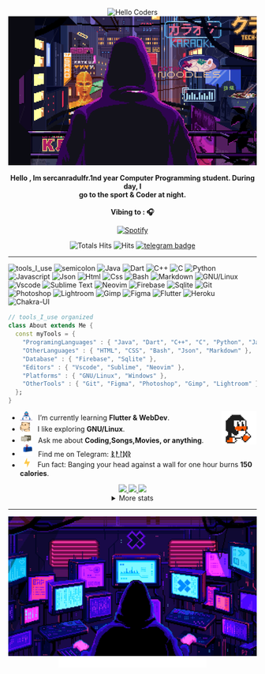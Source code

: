 <div align="center" width="50">

<img src="https://github.com/sercanradulfr/sercanradulfr/blob/main/images/hellocoders_rounded.gif?raw=true" href="https://github.com/sercanradulfr" alt="Hello Coders" width="625"/> <br>
<img src="https://github.com/sercanradulfr/sercanradulfr/blob/main/images/dev-working_rounded.gif?raw=true" href="https://github.com/sercanradulfr" alt="CoDiNg RocKs"  width="550"/><br> 
  
<p><strong>Hello , Im sercanradulfr.1nd year Computer Programming student. During day, I
<br> go to the sport & Coder at night.
<br><br> Vibing to : 🎧  </strong></p>

[![Spotify](https://spotify-readme.sp-xd.vercel.app/api/spotify)](https://open.spotify.com/user/sercanr4dulfr) <br>


![Totals Hits](https://komarev.com/ghpvc/?username=sercanradulfr&style=flat&color=orange&label=PROFILE+VIEWS)
![Hits](https://hits.seeyoufarm.com/api/count/incr/badge.svg?url=https%3A%2F%2Fgithub.com%2Fsercanradulfr&count_bg=%2379C83D&title_bg=%23555555&icon=mediafire.svg&icon_color=%23E7E7E7&title=HITS&edge_flat=false)
[![telegram badge](https://img.shields.io/badge/sercanradulfr-grey?style=flat&logo=telegram)](https://t.me/sercanradulfr) <br>
</div>

<hr></hr>

![tools_I_use](https://img.shields.io/badge/-%F0%9F%9A%80%20Tools%20I%20use-orange)
![semicolon](https://img.shields.io/badge/-%3A-orange)
![Java](https://img.shields.io/badge/Java-ED8B00?style=flat&logo=java&logoColor=white)
![Dart](https://img.shields.io/badge/Dart-0175C2?style=flat&logo=dart&logoColor=white)
![C++](https://img.shields.io/badge/C%2B%2B-00599C?style=flat&logo=c%2B%2B&logoColor=white)
![C](https://img.shields.io/badge/C-00599C?style=flat&logo=c&logoColor=white)
![Python](https://img.shields.io/badge/Python-FFD43B?style=flat&logo=python&logoColor=darkgreen)
![Javascript](https://img.shields.io/badge/JavaScript-323330?style=flat&logo=javascript&logoColor=F7DF1E)
![Json](https://img.shields.io/badge/json-5E5C5C?style=flat&logo=json&logoColor=white)
![Html](https://img.shields.io/badge/HTML5-E34F26?style=flat&logo=html5&logoColor=white)
![Css](https://img.shields.io/badge/CSS3-1572B6?style=flat&logo=css3&logoColor=white)
![Bash](https://img.shields.io/badge/GNU%20Bash-4EAA25?style=flat&logo=GNU%20Bash&logoColor=white)
![Markdown](https://img.shields.io/badge/Markdown-000000?style=flat&logo=markdown&logoColor=white)
![GNU/Linux](https://img.shields.io/badge/Linux-FCC624?style=flat&logo=linux&logoColor=black)
![Vscode](https://img.shields.io/badge/Visual_Studio_Code-0078D4?style=flat&logo=visual%20studio%20code&logoColor=white)
![Sublime Text](https://img.shields.io/badge/sublime_text-%23575757.svg?&style=flat&logo=sublime-text&logoColor=important)
![Neovim](https://img.shields.io/badge/NeoVim-%2357A143.svg?&style=flat&logo=neovim&logoColor=white)
![Firebase](https://img.shields.io/badge/firebase-ffca28?style=flat&logo=firebase&logoColor=black)
![Sqlite](https://img.shields.io/badge/SQLite-07405E?style=flat&logo=sqlite&logoColor=white)
![Git](https://img.shields.io/badge/GIT-E44C30?style=flat&logo=git&logoColor=white)
![Photoshop](https://img.shields.io/badge/Adobe%20Photoshop-31A8FF?style=flat&logo=Adobe%20Photoshop&logoColor=black)
![Lightroom](https://img.shields.io/badge/Adobe%20Lightroom-31A8FF?style=flat&logo=Adobe%20Lightroom&logoColor=white)
![Gimp](https://img.shields.io/badge/gimp-5C5543?style=flat&logo=gimp&logoColor=white)
![Figma](https://img.shields.io/badge/Figma-F24E1E?style=flat&logo=figma&logoColor=white)
![Flutter](https://img.shields.io/badge/Flutter-02569B?style=flat&logo=flutter&logoColor=white)
![Heroku](https://img.shields.io/badge/Heroku-430098?style=flat&logo=heroku&logoColor=white)
![Chakra-UI](https://img.shields.io/badge/Chakra--UI-319795?style=flat&logo=chakra-ui&logoColor=white)

```dart
// tools_I_use organized
class About extends Me { 
  const myTools = {  
    "ProgramingLanguages" : { "Java", "Dart", "C++", "C", "Python", "Javascript" },
    "OtherLanguages" : { "HTML", "CSS", "Bash", "Json", "Markdown" },
    "Database" : { "Firebase", "Sqlite" },
    "Editors" : { "Vscode", "Sublime", "Neovim" },
    "Platforms" : { "GNU/Linux", "Windows" },
    "OtherTools" : { "Git", "Figma", "Photoshop", "Gimp", "Lightroom" }
  };
}
```

-  <img alt="GIF" src="https://github.com/sercanradulfr/sercanradulfr/blob/main/images/Developer.gif" width="25" /> &nbsp; I’m currently learning **Flutter & WebDev**. <img width="15%" align="right" alt="Github Image" src="https://github.com/sercanradulfr/sercanradulfr/blob/main/images/linux_rounded.gif?raw=true" /><br>
- <img src="https://github.com/sercanradulfr/sercanradulfr/blob/main/images/hyperkitty.gif?raw=true" width="20" />&nbsp;&nbsp;&nbsp; I like exploring **GNU/Linux**. <br>
- <img src="https://github.com/sercanradulfr/sercanradulfr/blob/main/images/message.gif?raw=true" width="25" />&nbsp;&nbsp; Ask me about **Coding,Songs,Movies, or anything**. <br>
- <img src="https://github.com/sercanradulfr/sercanradulfr/blob/main/images/letterbox.gif?raw=true" width="25" /> &nbsp; Find me on Telegram: **[ᛒᚨᛚᛞᚱ](https://t.me/sercanradulfr)**<br>
- &nbsp;&nbsp;<img src="https://github.com/sercanradulfr/sercanradulfr/blob/main/images/lightning.gif?raw=true" width="12" />&nbsp;&nbsp;&nbsp;&nbsp;Fun fact: Banging your head against a wall for one hour burns **150 calories**.<br>

<div align="center" >
<a  href="https://github.com/sercanradulfr">

<img src="http://github-profile-summary-cards.vercel.app/api/cards/stats?username=sercanradulfr&theme=nord_dark" width="32.5%">
<img src="http://github-profile-summary-cards.vercel.app/api/cards/repos-per-language?username=sercanradulfr&theme=nord_dark" width="32.5%">
<img src="http://github-profile-summary-cards.vercel.app/api/cards/most-commit-language?username=sercanradulfr&theme=nord_dark" width="32.5%">
  
</a>

<details>
  <summary>More stats</summary>
  
<img align="center" src="http://github-profile-summary-cards.vercel.app/api/cards/profile-details?username=sercanradulfr&theme=nord_dark" >

</details>

<hr></hr>

<img src="https://github.com/sercanradulfr/sercanradulfr/blob/main/images/dino_rounded.gif?raw=true" href="https://github.com/sercanradulfr" width="700"/><br>
<img src="https://github.com/sercanradulfr/sercanradulfr/blob/main/images/this_page_is.gif?raw=true"  width="300"/>

</div>

